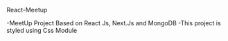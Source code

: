 React-Meetup

-MeetUp Project Based on React Js, Next.Js and MongoDB
-This project is styled using Css Module
